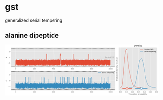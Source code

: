 # gst
 generalized serial tempering


## alanine dipeptide

![alt text](./alanine_dipeptide/all.png)
